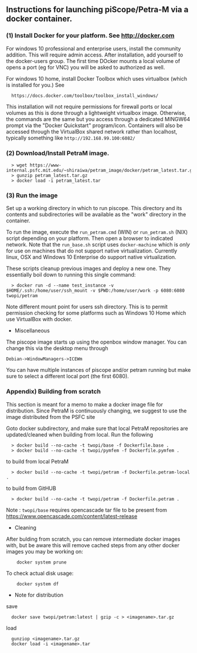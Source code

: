 ## Instructions for launching piScope/Petra-M via a docker container.

### (1) Install Docker for your platform. See http://docker.com

For windows 10 professional and enterprise users, install the
community addition. This will require admin access. After
installation, add yourself to the docker-users group. The first 
time DOcker mounts a local volume of opens a port (eg for VNC) you 
will be asked to authorized as well.

For windows 10 home, install Docker Toolbox which uses virtualbox
(which is installed for you.) See

      https://docs.docker.com/toolbox/toolbox_install_windows/

This installation will not require permissions for firewall ports 
or local volumes as this is done through a lightweight virtualbox
image. Otherwise, the commands are the same but you access through
a dedicated MINGW64 prompt via the "Docker Quickstart" program/icon.
Containers will also be accessed through the VirtualBox shared network
rather than localhost, typically something like `http://192.168.99.100:6082/`

### (2) Download/Install PetraM image. 

```
  > wget https://www-internal.psfc.mit.edu/~shiraiwa/petram_image/docker/petram_latest.tar.gz 
  > gunzip petram_latest.tar.gz
  > docker load -i petram_latest.tar
```
### (3) Run the image

Set up a working directory in which to run piscope.
This directory and its contents and subdirectories will be available 
as the "work" directory in the container.

To run the image, execute the `run_petram.cmd` (WIN) or 
`run_petram.sh` (NIX) script depending on your platform. Then open
a browser to indicated network. Note that the `run_base.sh` script
uses `docker-machine` which is *only* for use on machines that do
not support native virtualization. Currently linux, OSX and Windows 10
Enterprise do support native virtualization. 

These scripts cleanup previous images and deploy a new one. They
essentially boil down to running this single command:

```
  > docker run -d --name test_instance -v $HOME/.ssh:/home/user/ssh_mount -v $PWD:/home/user/work -p 6080:6080 twopi/petram
```

Note different mount point for users ssh directory. This is to permit permission checking
for some platforms such as Windows 10 Home which use VirtualBox with docker.

- Miscellaneous

The piscope image starts up using the openbox window manager. You
can change this via the desktop menu through

    Debian->WindowManagers->ICEWm

You can have multiple instances of piscope and/or petram running
but make sure to select a different local port (the first 6080).

### Appendix) Building from scratch
This section is meant for a memo to make a docker image file for
distribution. Since PetraM is continuously changing, we suggest
to use the image distributed from the PSFC site

Goto docker subdirectory, and make sure that local PetraM repositories 
are updated/cleaned when building from local.
Run the following

```
  > docker build --no-cache -t twopi/base -f Dockerfile.base .
  > docker build --no-cache -t twopi/pymfem -f Dockerfile.pymfem .
```
  to build from local PetraM
```
  > docker build --no-cache -t twopi/petram -f Dockerfile.petram-local .
```
  to build from GitHUB
```
  > docker build --no-cache -t twopi/petram -f Dockerfile.petram .
```
  Note : `twopi/base` requires opencascade tar file to be present from
    https://www.opencascade.com/content/latest-release

- Cleaning

After bulding from scratch, you can remove intermediate docker
images with, but be aware this will remove cached steps from any
other docker images you may be working on:
```
    docker system prune
```
To check actual disk usage:
```
    docker system df
```    

- Note for distribution

save
```
  docker save twopi/petram:latest | gzip -c > <imagename>.tar.gz
```

load
```
  gunziop <imagename>.tar.gz
  docker load -i <imagename>.tar
```
 
